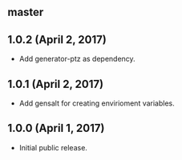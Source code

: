 ## master


## 1.0.2 (April 2, 2017)

* Add generator-ptz as dependency.

## 1.0.1 (April 2, 2017)

* Add gensalt for creating envirioment variables.

## 1.0.0 (April 1, 2017)

* Initial public release.
